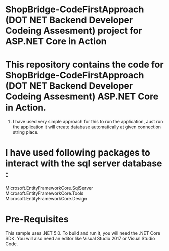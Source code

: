 # ShopBridge-CodeFirstApproach (DOT NET Backend Developer Codeing Assesment) project for ASP.NET Core in Action

# This repository contains the code for ShopBridge-CodeFirstApproach (DOT NET Backend Developer Codeing Assesment) ASP.NET Core in Action.

1. I have used very simple approach for this to run the application, Just run the application it will create database automatically at given connection string place.

# I have used following packages to interact with the sql server database : 

Microsoft.EntityFrameworkCore.SqlServer
Microsoft.EntityFrameworkCore.Tools
Microsoft.EntityFrameworkCore.Design

# Pre-Requisites
This sample uses .NET 5.0. To build and run it, you will need the .NET Core SDK. You will also need an editor like Visual Studio 2017 or Visual Studio Code.

